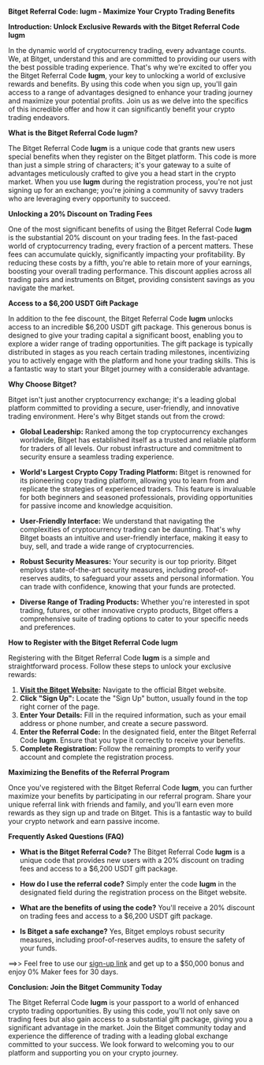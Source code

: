 **Bitget Referral Code: lugm - Maximize Your Crypto Trading Benefits**

**Introduction: Unlock Exclusive Rewards with the Bitget Referral Code lugm**

In the dynamic world of cryptocurrency trading, every advantage counts. We, at Bitget, understand this and are committed to providing our users with the best possible trading experience. That's why we're excited to offer you the Bitget Referral Code **lugm**, your key to unlocking a world of exclusive rewards and benefits. By using this code when you sign up, you'll gain access to a range of advantages designed to enhance your trading journey and maximize your potential profits. Join us as we delve into the specifics of this incredible offer and how it can significantly benefit your crypto trading endeavors.

**What is the Bitget Referral Code lugm?**

The Bitget Referral Code **lugm** is a unique code that grants new users special benefits when they register on the Bitget platform. This code is more than just a simple string of characters; it's your gateway to a suite of advantages meticulously crafted to give you a head start in the crypto market. When you use **lugm** during the registration process, you're not just signing up for an exchange; you're joining a community of savvy traders who are leveraging every opportunity to succeed.

**Unlocking a 20% Discount on Trading Fees**

One of the most significant benefits of using the Bitget Referral Code **lugm** is the substantial 20% discount on your trading fees. In the fast-paced world of cryptocurrency trading, every fraction of a percent matters. These fees can accumulate quickly, significantly impacting your profitability. By reducing these costs by a fifth, you're able to retain more of your earnings, boosting your overall trading performance. This discount applies across all trading pairs and instruments on Bitget, providing consistent savings as you navigate the market.

**Access to a $6,200 USDT Gift Package**

In addition to the fee discount, the Bitget Referral Code **lugm** unlocks access to an incredible $6,200 USDT gift package. This generous bonus is designed to give your trading capital a significant boost, enabling you to explore a wider range of trading opportunities. The gift package is typically distributed in stages as you reach certain trading milestones, incentivizing you to actively engage with the platform and hone your trading skills. This is a fantastic way to start your Bitget journey with a considerable advantage.

**Why Choose Bitget?**

Bitget isn't just another cryptocurrency exchange; it's a leading global platform committed to providing a secure, user-friendly, and innovative trading environment. Here's why Bitget stands out from the crowd:

* **Global Leadership:** Ranked among the top cryptocurrency exchanges worldwide, Bitget has established itself as a trusted and reliable platform for traders of all levels. Our robust infrastructure and commitment to security ensure a seamless trading experience.

* **World's Largest Crypto Copy Trading Platform:** Bitget is renowned for its pioneering copy trading platform, allowing you to learn from and replicate the strategies of experienced traders. This feature is invaluable for both beginners and seasoned professionals, providing opportunities for passive income and knowledge acquisition.

* **User-Friendly Interface:** We understand that navigating the complexities of cryptocurrency trading can be daunting. That's why Bitget boasts an intuitive and user-friendly interface, making it easy to buy, sell, and trade a wide range of cryptocurrencies.

* **Robust Security Measures:** Your security is our top priority. Bitget employs state-of-the-art security measures, including proof-of-reserves audits, to safeguard your assets and personal information. You can trade with confidence, knowing that your funds are protected.

* **Diverse Range of Trading Products:** Whether you're interested in spot trading, futures, or other innovative crypto products, Bitget offers a comprehensive suite of trading options to cater to your specific needs and preferences.

**How to Register with the Bitget Referral Code lugm**

Registering with the Bitget Referral Code **lugm** is a simple and straightforward process. Follow these steps to unlock your exclusive rewards:

1.  **[Visit the Bitget Website](https://partner.bitget.com/bg/XTFS73):** Navigate to the official Bitget website.
2.  **Click "Sign Up":** Locate the "Sign Up" button, usually found in the top right corner of the page.
3.  **Enter Your Details:** Fill in the required information, such as your email address or phone number, and create a secure password.
4.  **Enter the Referral Code:** In the designated field, enter the Bitget Referral Code **lugm**. Ensure that you type it correctly to receive your benefits.
5.  **Complete Registration:** Follow the remaining prompts to verify your account and complete the registration process.

**Maximizing the Benefits of the Referral Program**

Once you've registered with the Bitget Referral Code **lugm**, you can further maximize your benefits by participating in our referral program. Share your unique referral link with friends and family, and you'll earn even more rewards as they sign up and trade on Bitget. This is a fantastic way to build your crypto network and earn passive income.

**Frequently Asked Questions (FAQ)**

* **What is the Bitget Referral Code?** The Bitget Referral Code **lugm** is a unique code that provides new users with a 20% discount on trading fees and access to a $6,200 USDT gift package.

* **How do I use the referral code?** Simply enter the code **lugm** in the designated field during the registration process on the Bitget website.

* **What are the benefits of using the code?** You'll receive a 20% discount on trading fees and access to a $6,200 USDT gift package.

* **Is Bitget a safe exchange?** Yes, Bitget employs robust security measures, including proof-of-reserves audits, to ensure the safety of your funds.

==>> Feel free to use our [sign-up link](https://partner.bitget.com/bg/XTFS73) and get up to a $50,000 bonus and enjoy 0% Maker fees for 30 days.

**Conclusion: Join the Bitget Community Today**

The Bitget Referral Code **lugm** is your passport to a world of enhanced crypto trading opportunities. By using this code, you'll not only save on trading fees but also gain access to a substantial gift package, giving you a significant advantage in the market. Join the Bitget community today and experience the difference of trading with a leading global exchange committed to your success. We look forward to welcoming you to our platform and supporting you on your crypto journey.